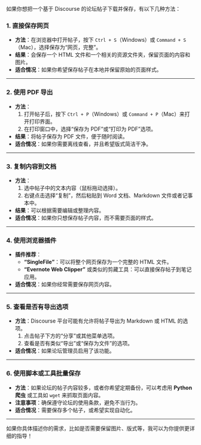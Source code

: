 如果你想把一个基于 Discourse 的论坛帖子下载并保存，有以下几种方法：

### 1. **直接保存网页**
   - **方法**：在浏览器中打开帖子，按下 `Ctrl + S`（Windows）或 `Command + S`（Mac），选择保存为“网页，完整”。
   - **结果**：会保存一个 HTML 文件和一个相关的资源文件夹，保留页面的内容和图片。
   - **适合情况**：如果你希望保存帖子在本地并保留原始的页面样式。

---

### 2. **使用 PDF 导出**
   - **方法**：
     1. 打开帖子后，按下 `Ctrl + P`（Windows）或 `Command + P`（Mac）来打开打印界面。
     2. 在打印窗口中，选择“保存为 PDF”或“打印为 PDF”选项。
   - **结果**：将帖子保存为 PDF 文件，便于随时阅读。
   - **适合情况**：如果你需要离线查看，并且希望版式简洁干净。

---

### 3. **复制内容到文档**
   - **方法**：
     1. 选中帖子中的文本内容（鼠标拖动选择）。
     2. 右键点击选择“复制”，然后粘贴到 Word 文档、Markdown 文件或者记事本中。
   - **结果**：可以根据需要编辑或整理内容。
   - **适合情况**：如果你只想保存帖子内容，而不需要页面的样式。

---

### 4. **使用浏览器插件**
   - **插件推荐**：
     - **“SingleFile”**：可以将整个网页保存为一个完整的 HTML 文件。
     - **“Evernote Web Clipper”** 或类似的剪藏工具：可以直接保存帖子到笔记应用。
   - **适合情况**：如果你经常需要保存网页内容。

---

### 5. **查看是否有导出选项**
   - **方法**：Discourse 平台可能有允许将帖子导出为 Markdown 或 HTML 的选项。
     1. 点击帖子下方的“分享”或其他菜单选项。
     2. 查看是否有类似“导出”或“保存为文件”的选项。
   - **适合情况**：如果论坛管理员启用了该功能。

---

### 6. **使用脚本或工具批量保存**
   - **方法**：如果论坛的帖子内容较多，或者你希望定期备份，可以考虑用 **Python 爬虫** 或工具如 `wget` 来抓取页面内容。
   - **注意事项**：确保遵守论坛的使用条款，避免不当行为。
   - **适合情况**：需要保存多个帖子，或希望实现自动化。

---

如果你具体描述你的需求，比如是否需要保留图片、版式等，我可以为你提供更详细的指导！